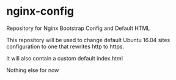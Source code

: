 # nginx-config
Repository for Nginx Bootstrap Config and Default HTML

This repository will be used to change default Ubuntu 16.04 sites configuration to one that rewrites http to https. 

It will also contain a custom default index.html

Nothing else for now
